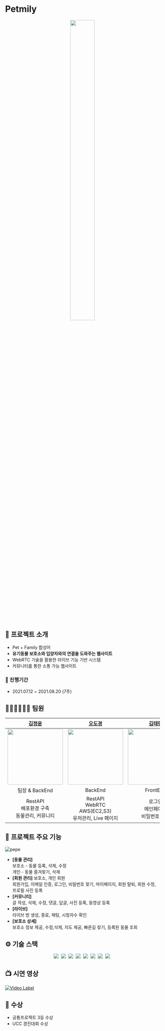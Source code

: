# Petmily

<div align="center">
<img src="https://user-images.githubusercontent.com/48318620/129913363-d38927a4-cdde-4f9b-b08b-4cd505bfe436.png" width=40%, height=50%>

</div>

## 📝 프로젝트 소개

- Pet + Family 합성어
- **유기동물 보호소와 입양자와의 연결을 도와주는 웹사이트**
- WebRTC 기술을 활용한 라이브 기능 기반 시스템
- 커뮤니티를 통한 소통 가능 웹사이트

### 📆 진행기간

- 2021.07.12 ~ 2021.08.20 (7주)

## 🧑🏻‍💻👩🏻‍💻 팀원

|             **[김정윤](https://github.com/kjungyoun)**              |                  **[오도경](https://github.com/dokyeong10)**                  |                **[김태랑](https://github.com/kt5965)**                |              **[박준규](https://github.com/Devjunku/)**              |               **[이경민](https://github.com/kyinl/)**                |
| :-----------------------------------------------------------------: | :---------------------------------------------------------------------------: | :-------------------------------------------------------------------: | :------------------------------------------------------------------: | :------------------------------------------------------------------: |
| <img src="https://imgur.com/NwEdyu7.png" width=180px, height=180px> |     <img src="https://imgur.com/tDLmq0v.png"  width=180px, height=180px>      | <img src="https://imgur.com/vJXGeyX.png"   width=180px, height=180px> | <img src="https://imgur.com/nQeT3f5.png"  width=180px, height=180px> | <img src="https://imgur.com/ohKsslr.png"  width=180px, height=180px> |
|                           팀장 & BackEnd                            |                                    BackEnd                                    |                               FrontEnd                                |                               FrontEnd                               |                               FrontEnd                               |
|  RestAPI <br /> 배포환경 구축<br /> 동물관리, 커뮤니티  |  RestAPI <br/> WebRTC<br/> AWS(EC2,S3) <br/> 유저관리, Live 페이지 |             로그인 <br /> 메인페이지 <br/> 비밀번호 찾기     |       마이페이지<br /> 커뮤니티 페이지 <br /> 보호소 상세페이지       |         유저 등록  <br />    동물 관리 <br /> 동물 즐겨찾기          |

## 📢 프로젝트 주요 기능

![pepe](https://user-images.githubusercontent.com/78183382/131553841-814f5ade-f2d5-4bdb-939b-68e2cd7b02b6.gif)



- **[동물 관리]** <br>
  보호소 - 동물 등록, 삭제, 수정 <br>
  개인 - 동물 즐겨찾기, 삭제
- **[회원 관리]** 보호소, 개인 회원 <br>
  회원가입, 이메일 인증, 로그인, 비밀번호 찾기, 마이페이지, 회원 탈퇴, 회원 수정, 프로필 사진 등록
- **[커뮤니티]**<br>
  글 작성, 삭제, 수정, 댓글, 답글, 사진 등록, 동영상 등록
- **[라이브]**<br>
  라이브 방 생성, 종료, 채팅, 시청자수 확인
- **[보호소 상세]**<br>
  보호소 정보 제공, 수정,삭제, 지도 제공, 빠른길 찾기, 등록된 동물 조회

## ⚙️ 기술 스택

<p align="center">
<img src="https://img.shields.io/badge/Framework-SpringBoot-6DB33F?style=flat&logo=spring&logoColor=white">&nbsp
 <img src="https://img.shields.io/badge/Framework-Vue-D22128?style=flat&logo=apahce&logoColor=white">&nbsp 
 <img src="https://img.shields.io/badge/Database-MySql-F80000?style=flat&logo=oracle&logoColor=white">&nbsp
   <img src="https://img.shields.io/badge/Language-Java_11-007396?style=flat&logo=java&logoColor=white">&nbsp
   <img src="https://img.shields.io/badge/Language-JavaScript-F7DF1E?style=flat&logo=javascript&logoColor=white">&nbsp   
   <img src="https://img.shields.io/badge/Deployment-EC2(20.04)-skyblue?style=flat&logo=apahce&logoColor=white">&nbsp 
  <img src="https://img.shields.io/badge/API-Kakao_Map-red?style=flat">&nbsp 
  <img src="https://img.shields.io/badge/WebRTC-Openvidu-563D7C?style=flat&lo">&nbsp

</p>

## 📺 시연 영상

[![Video Label](https://imgur.com/tpvMQwg.png)](https://www.youtube.com/watch?v=aFleMMpeZ60&t=2s&ab_channel=%EC%98%A4%EB%8F%84%EA%B2%BD)

## 🏅 수상

- 공통프로젝트 3등 수상
- UCC 경진대회 수상
